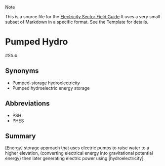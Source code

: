> [!NOTE] 
> This is a source file for the [Electricity Sector Field Guide](https://grahamlea.github.io/Electricity-Sector-Field-Guide/)
> It uses a very small subset of Markdown in a specific format. See the Template for details.

# Pumped Hydro
#Stub

## Synonyms
- Pumped-storage hydroelectricity
- Pumped hydroelectric energy storage

## Abbreviations
- PSH
- PHES


## Summary

[Energy] storage approach that uses electric pumps to raise water to a higher elevation,
(converting electrical energy into gravitational potential energy)
then later generating electric power using [hydroelectricity].

